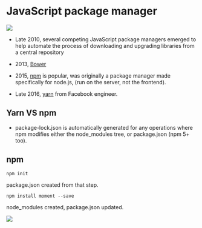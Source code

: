 # JavaScript package manager

![](https://en.opensuse.org/images/c/c3/Packagemanagement.png)

- Late 2010, several competing JavaScript package managers emerged to help automate the process of downloading and upgrading libraries from a central repository

- 2013, [Bower](https://bower.io/)

- 2015, [npm](http://npmjs.com/) is popular, was originally a package manager made specifically for node.js, (run on the server, not the frontend).

- Late 2016, [yarn](https://yarnpkg.com/en/) from Facebook engineer.

## Yarn VS npm

- package-lock.json is automatically generated for any operations where npm modifies either the node_modules tree, or package.json (npm 5+ too).


## npm

`npm init`

package.json created from that step.

`npm install moment --save`

node_modules created, package.json updated.

![](https://pics.me.me/sun-neutron-star-black-hole-node-modules-yep-19541514.png)
